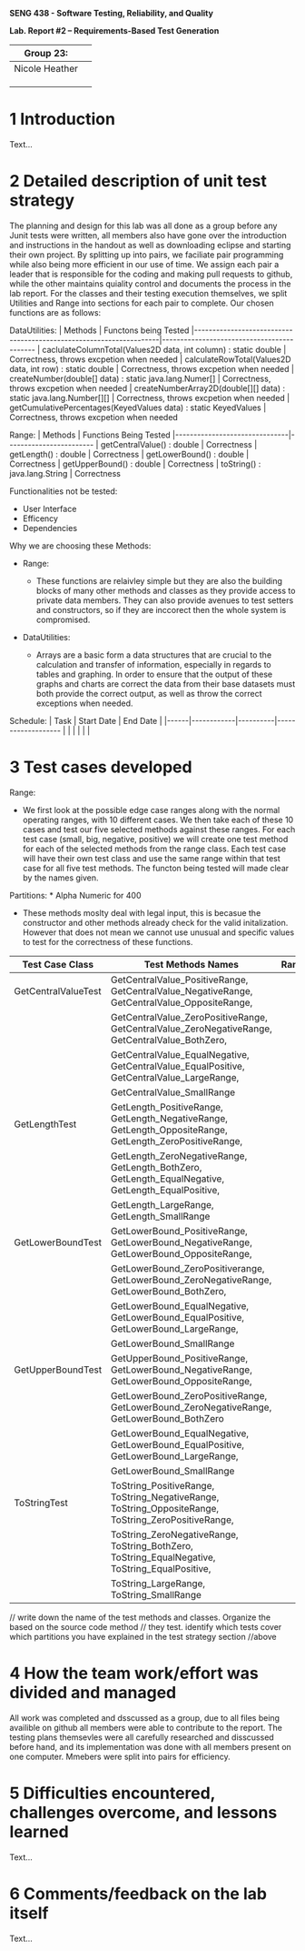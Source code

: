 **SENG 438 - Software Testing, Reliability, and Quality**

**Lab. Report \#2 – Requirements-Based Test Generation**

| Group 23:      |     |
| -------------- | --- |
| Nicole Heather |     |
|                |     |
|                |     |
|                |     |

# 1 Introduction

Text…

# 2 Detailed description of unit test strategy

The planning and design for this lab was all done as a group before any Junit tests were written, all members also have gone over the introduction and instructions in the handout as well as downloading eclipse and starting their own project. By splitting up into pairs, we faciliate pair programming while also being more efficient in our use of time. We assign each pair a leader that is responsible for the coding and making pull requests to github, while the other maintains quiality control and documents the process in the lab report. For the classes and their testing execution themselves, we split Utilities and Range into sections for each pair to complete. Our chosen functions are as follows: 

DataUtilities:
| Methods                                                            | Functons being Tested
|--------------------------------------------------------------------|-------------------------------------------
| caclulateColumnTotal(Values2D data, int column) : static double    | Correctness, throws excpetion when needed 
| calculateRowTotal(Values2D data, int row) : static double          | Correctness, throws excpetion when needed 
| createNumber(double[] data) : static java.lang.Numer[]             | Correctness, throws excpetion when needed 
| createNumberArray2D(double[][] data) : static java.lang.Number[][] | Correctness, throws excpetion when needed 
| getCumulativePercentages(KeyedValues data) : static KeyedValues    | Correctness, throws excpetion when needed 

Range:
| Methods                       | Functions Being Tested
|-------------------------------|------------------------
| getCentralValue() : double    | Correctness
| getLength() : double          | Correctness 
| getLowerBound() : double      | Correctness
| getUpperBound() : double      | Correctness
| toString() : java.lang.String | Correctness

Functionalities not be tested:
- User Interface 
- Efficency 
- Dependencies

Why we are choosing these Methods:
- Range:
   - These functions are relaivley simple but they are also the building blocks of many other methods and classes as they provide access to private data members. They can also provide avenues to test setters and constructors, so if they are inccorect then the whole system is compromised. 

- DataUtilities:
    - Arrays are a basic form a data structures that are crucial to the calculation and transfer of information, especially in regards to tables and graphing. In order to ensure that the output of these graphs and charts are correct the data from their base datasets must both provide the correct output, as well as throw the correct exceptions when needed. 

Schedule:
| Task | Start Date | End Date |
|------|------------|----------|-------------------
|
|
|
|
|
|

# 3 Test cases developed

Range:
  - We first look at the possible edge case ranges along with the normal operating ranges, with 10 different cases. We then take each of these 10 cases and test our five selected methods against these ranges. For each test case (small, big, negative, positive) we will create one test method for each of the selected methods from the range class. Each test case will have their own test class and use the same range within that test case for all five test methods. The functon being tested will made clear by the names given. 

Partitions: * Alpha Numeric for 400
  - These methods moslty deal with legal input, this is becasue the constructor and other methods already check for the valid initalization. However that does not mean we cannot use unusual and specific values to test for the correctness of these functions. 

| Test Case Class     | Test Methods Names                                                                                      | Range
|---------------------|---------------------------------------------------------------------------------------------------------|-----------
| GetCentralValueTest | GetCentralValue_PositiveRange, GetCentralValue_NegativeRange, GetCentralValue_OppositeRange,            |
|                     | GetCentralValue_ZeroPositiveRange, GetCentralValue_ZeroNegativeRange, GetCentralValue_BothZero,         |
|                     | GetCentralValue_EqualNegative, GetCentralValue_EqualPositive, GetCentralValue_LargeRange,               |
|                     | GetCentralValue_SmallRange                                                                              |
| GetLengthTest       | GetLength_PositiveRange, GetLength_NegativeRange, GetLength_OppositeRange, GetLength_ZeroPositiveRange, |
|                     | GetLength_ZeroNegativeRange, GetLength_BothZero, GetLength_EqualNegative, GetLength_EqualPositive,      |
|                     | GetLength_LargeRange, GetLength_SmallRange                                                              |
| GetLowerBoundTest   | GetLowerBound_PositiveRange, GetLowerBound_NegativeRange, GetLowerBound_OppositeRange,                  |
|                     | GetLowerBound_ZeroPositiverange, GetLowerBound_ZeroNegativeRange, GetLowerBound_BothZero,               |
|                     | GetLowerBound_EqualNegative, GetLowerBound_EqualPositive, GetLowerBound_LargeRange,                     |
|                     | GetLowerBound_SmallRange                                                                                |
| GetUpperBoundTest   | GetUpperBound_PositiveRange, GetLowerBound_NegativeRange, GetLowerBound_OppositeRange,                  |
|                     | GetLowerBound_ZeroPositiveRange, GetLowerBound_ZeroNegativeRange, GetLowerBound_BothZero                |
|                     | GetLowerBound_EqualNegative, GetLowerBound_EqualPositive, GetLowerBound_LargeRange,                     |
|                     | GetLowerBound_SmallRange                                                                                |
| ToStringTest        | ToString_PositiveRange, ToString_NegativeRange, ToString_OppositeRange, ToString_ZeroPositiveRange,     |   
|                     | ToString_ZeroNegativeRange, ToString_BothZero, ToString_EqualNegative, ToString_EqualPositive,          |
|                     | ToString_LargeRange, ToString_SmallRange                                                                |

// write down the name of the test methods and classes. Organize the based on
the source code method // they test. identify which tests cover which partitions
you have explained in the test strategy section //above

# 4 How the team work/effort was divided and managed

All work was completed and dsscussed as a group, due to all files being availible on github all members were able to contribute to the report. The testing plans themsevles were all carefully researched and disscussed before hand, and its implementation was done with all members present on one computer. Mmebers were split into pairs for efficiency. 

# 5 Difficulties encountered, challenges overcome, and lessons learned

Text…

# 6 Comments/feedback on the lab itself

Text…
